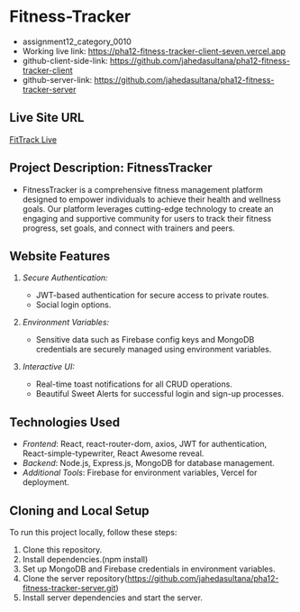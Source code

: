 # Fitness-Tracker

- assignment12_category_0010
- Working live link: https://pha12-fitness-tracker-client-seven.vercel.app
- github-client-side-link: https://github.com/jahedasultana/pha12-fitness-tracker-client
- github-server-link: https://github.com/jahedasultana/pha12-fitness-tracker-server


## Live Site URL
[FitTrack Live](https://jade-gingersnap-ed17f2.netlify.app)

## Project Description: FitnessTracker
- FitnessTracker is a comprehensive fitness management platform designed to empower individuals to achieve their health and wellness goals. Our platform leverages cutting-edge technology to create an engaging and supportive community for users to track their fitness progress, set goals, and connect with trainers and peers.

## Website Features

1. *Secure Authentication:*
   - JWT-based authentication for secure access to private routes.
   - Social login options.

3. *Environment Variables:*
   - Sensitive data such as Firebase config keys and MongoDB credentials are securely managed using environment variables.

3. *Interactive UI:*
   - Real-time toast notifications for all CRUD operations.
   - Beautiful Sweet Alerts for successful login and sign-up processes.



## Technologies Used

- *Frontend*: React, react-router-dom, axios, JWT for authentication, React-simple-typewriter, React Awesome reveal.
- *Backend*: Node.js, Express.js, MongoDB for database management.
- *Additional Tools*: Firebase for environment variables, Vercel for deployment.

## Cloning and Local Setup

To run this project locally, follow these steps:
1. Clone this repository.
2. Install dependencies.(npm install)
3. Set up MongoDB and Firebase credentials in environment variables.
4. Clone the server repository(https://github.com/jahedasultana/pha12-fitness-tracker-server.git)
5. Install server dependencies and start the server.
